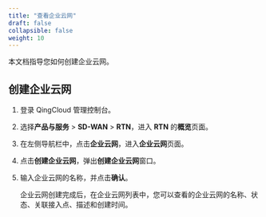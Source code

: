 ```yaml
---
title: "查看企业云网"
draft: false
collapsible: false
weight: 10
---
```


本文档指导您如何创建企业云网。

## 创建企业云网

1. 登录 QingCloud 管理控制台。

2. 选择**产品与服务** > **SD-WAN** > **RTN**，进入 **RTN** 的**概览**页面。

3. 在左侧导航栏中，点击**企业云网**，进入**企业云网**页面。

4. 点击**创建企业云网**，弹出**创建企业云网**窗口。

5. 输入企业云网的名称，并点击**确认**。

   企业云网创建完成后，在企业云网列表中，您可以查看的企业云网的名称、状态、关联接入点、描述和创建时间。
